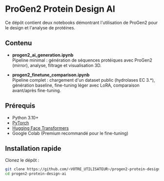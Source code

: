 # ProGen2 Protein Design AI

Ce dépôt contient deux notebooks démontrant l'utilisation de ProGen2 pour le design et l'analyse de protéines.

## Contenu

- **progen2_ai_generation.ipynb**  
  Pipeline minimal : génération de séquences protéiques avec ProGen2 (mirror), analyse, filtrage et visualisation 3D.

- **progen2_finetune_comparison.ipynb**  
  Pipeline complet : chargement d'un dataset public (hydrolases EC 3.*), génération baseline, fine-tuning léger avec LoRA, comparaison avant/après fine-tuning.

## Prérequis

- Python 3.10+
- [PyTorch](https://pytorch.org/)
- [Hugging Face Transformers](https://huggingface.co/transformers/)
- Google Colab (Premium recommandé pour le fine-tuning)

## Installation rapide

Clonez le dépôt :
```bash
git clone https://github.com/<VOTRE_UTILISATEUR>/progen2-protein-design-ai.git
cd progen2-protein-design-ai
```
